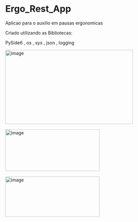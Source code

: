 # Ergo_Rest_App

Aplicao para o auxilio em pausas ergonomicas

Criado utilizando as Bibliotecas: 

PySide6 , os , sys , json , logging

<img width="402" height="233" alt="image" src="https://github.com/user-attachments/assets/70df1c9e-6f12-4297-aefa-ec7abcde1b22" />

<br>
<br>

<img width="297" height="131" alt="image" src="https://github.com/user-attachments/assets/a51e5283-ae2a-438e-832f-edc3f50564ea" />

<br>
<br>

<img width="297" height="127" alt="image" src="https://github.com/user-attachments/assets/1f7e1a1b-83b5-4928-8eff-dc0511c47ecc" />



